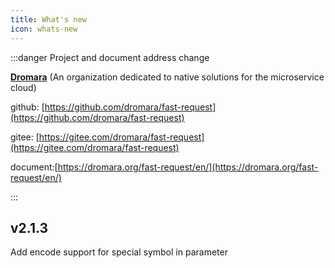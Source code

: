 ```yaml
---
title: What's new
icon: whats-new
---
```


:::danger Project and document address change

[**Dromara**](https://dromara.org/) (An organization dedicated to native solutions for the microservice cloud)

github: [https://github.com/dromara/fast-request](https://github.com/dromara/fast-request)

gitee: [https://gitee.com/dromara/fast-request](https://gitee.com/dromara/fast-request)

document:[https://dromara.org/fast-request/en/](https://dromara.org/fast-request/en/)

:::

## v2.1.3

Add encode support for special symbol in parameter